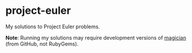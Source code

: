 project-euler
=============

My solutions to Project Euler problems.

__Note__: Running my solutions may require development versions of
[magician](thenickperson/magician) (from GitHub, not RubyGems).
